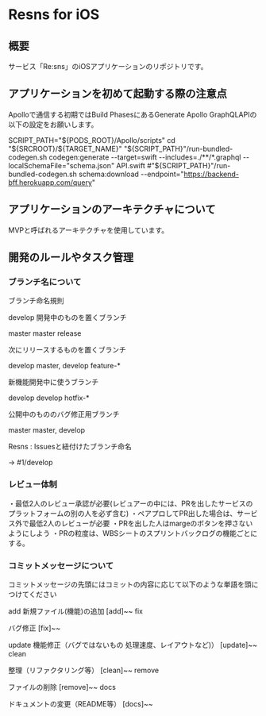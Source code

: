 # Resns for iOS
## 概要
サービス「Re:sns」のiOSアプリケーションのリポジトリです。

## アプリケーションを初めて起動する際の注意点
Apolloで通信する初期ではBuild PhasesにあるGenerate Apollo GraphQLAPIの以下の設定をお願いします。

SCRIPT_PATH="${PODS_ROOT}/Apollo/scripts"
cd "${SRCROOT}/${TARGET_NAME}"
"${SCRIPT_PATH}"/run-bundled-codegen.sh codegen:generate --target=swift --includes=./**/*.graphql --localSchemaFile="schema.json" API.swift
#"${SCRIPT_PATH}"/run-bundled-codegen.sh schema:download --endpoint="https://backend-bff.herokuapp.com/query"


## アプリケーションのアーキテクチャについて
MVPと呼ばれるアーキテクチャを使用しています。
 
## 開発のルールやタスク管理
### ブランチ名について
ブランチ命名規則

develop 開発中のものを置くブランチ

master
master
release

次にリリースするものを置くブランチ

develop
master, develop
feature-*

新機能開発中に使うブランチ

develop
develop
hotfix-*

公開中のもののバグ修正用ブランチ

master
master, develop

Resns : Issuesと紐付けたブランチ命名

→ #1/develop


### レビュー体制
・最低2人のレビュー承認が必要(レビュアーの中には、PRを出したサービスのプラットフォームの別の人を必ず含む)
・ペアプロしてPR出した場合は、サービス外で最低2人のレビューが必要
・PRを出した人はmargeのボタンを押さないようにしよう
・PRの粒度は、WBSシートのスプリントバックログの機能ごとにする。

### コミットメッセージについて
コミットメッセージの先頭にはコミットの内容に応じて以下のような単語を頭につけてください  

add 新規ファイル(機能)の追加
[add]~~
fix

バグ修正
[fix]~~

update 機能修正（バグではないもの 処理速度、レイアウトなど)）
[update]~~
clean

整理（リファクタリング等）
[clean]~~
remove

ファイルの削除
[remove]~~
docs

ドキュメントの変更（README等）
[docs]~~
